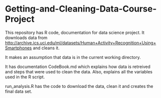# Getting-and-Cleaning-Data-Course-Project
This repository has R code, documentation for data science project. It downloads data from http://archive.ics.uci.edu/ml/datasets/Human+Activity+Recognition+Using+Smartphones and cleans it.

It makes an assumption that data is in the current working directory. 

It has documentation CodeBook.md which explains how data is retreived and steps that were used to clean the data. Also, explains all the variables used in the R script.

run_analysis.R has the code to download the data, clean it and creates the final data set.

